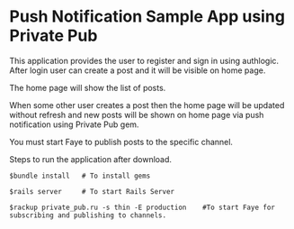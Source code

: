 Push Notification Sample App using Private Pub
======

This application provides the user to register and sign in using authlogic. After login user can create a post and it will be visible on home page.

The home page will show the list of posts.

When some other user creates a post then the home page will be updated without refresh and new posts will be shown on home page via push notification using Private Pub gem.

You must start Faye to publish posts to the specific channel.

Steps to run the application after download.

```
$bundle install   # To install gems
```

```
$rails server     # To start Rails Server
```

```
$rackup private_pub.ru -s thin -E production    #To start Faye for subscribing and publishing to channels.
```
